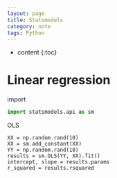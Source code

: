 ```yaml
---
layout: page
title: Statsmodels
category: note
tags: Python
---
```


* content
{:toc}


# Linear regression

import

```python
import statsmodels.api as sm
```

OLS

```
XX = np.random.rand(10)
XX = sm.add_constant(XX)
YY = np.random.rand(10)
results = sm.OLS(YY, XX).fit()
intercept, slope = results.params
r_squared = results.rsquared
```

